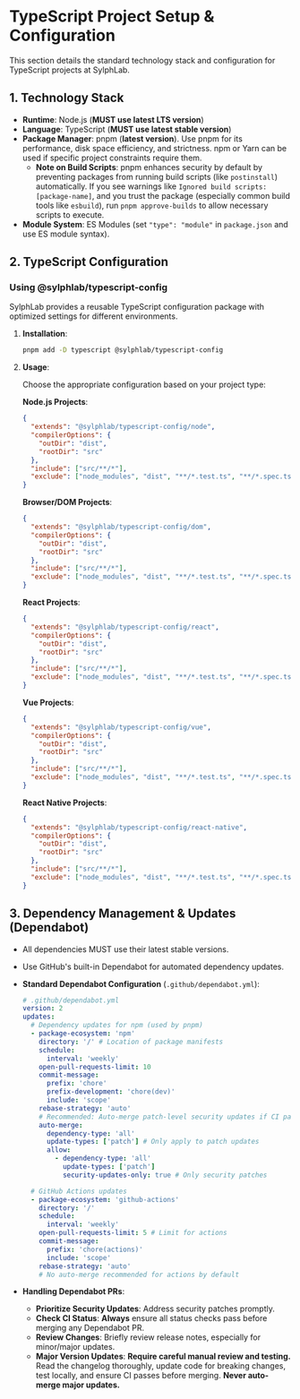 # TypeScript Project Setup & Configuration

This section details the standard technology stack and configuration for TypeScript projects at SylphLab.

## 1. Technology Stack

- **Runtime**: Node.js (**MUST use latest LTS version**)
- **Language**: TypeScript (**MUST use latest stable version**)
- **Package Manager**: pnpm (**latest version**). Use pnpm for its performance, disk space efficiency, and strictness. npm or Yarn can be used if specific project constraints require them.
  - **Note on Build Scripts**: pnpm enhances security by default by preventing packages from running build scripts (like `postinstall`) automatically. If you see warnings like `Ignored build scripts: [package-name]`, and you trust the package (especially common build tools like `esbuild`), run `pnpm approve-builds` to allow necessary scripts to execute.
- **Module System**: ES Modules (set `"type": "module"` in `package.json` and use ES module syntax).

## 2. TypeScript Configuration

### Using @sylphlab/typescript-config

SylphLab provides a reusable TypeScript configuration package with optimized settings for different environments.

1. **Installation**:

   ```bash
   pnpm add -D typescript @sylphlab/typescript-config
   ```

2. **Usage**:

   Choose the appropriate configuration based on your project type:

   **Node.js Projects**:

   ```json
   {
     "extends": "@sylphlab/typescript-config/node",
     "compilerOptions": {
       "outDir": "dist",
       "rootDir": "src"
     },
     "include": ["src/**/*"],
     "exclude": ["node_modules", "dist", "**/*.test.ts", "**/*.spec.ts"]
   }
   ```

   **Browser/DOM Projects**:

   ```json
   {
     "extends": "@sylphlab/typescript-config/dom",
     "compilerOptions": {
       "outDir": "dist",
       "rootDir": "src"
     },
     "include": ["src/**/*"],
     "exclude": ["node_modules", "dist", "**/*.test.ts", "**/*.spec.ts"]
   }
   ```

   **React Projects**:

   ```json
   {
     "extends": "@sylphlab/typescript-config/react",
     "compilerOptions": {
       "outDir": "dist",
       "rootDir": "src"
     },
     "include": ["src/**/*"],
     "exclude": ["node_modules", "dist", "**/*.test.ts", "**/*.spec.ts"]
   }
   ```

   **Vue Projects**:

   ```json
   {
     "extends": "@sylphlab/typescript-config/vue",
     "compilerOptions": {
       "outDir": "dist",
       "rootDir": "src"
     },
     "include": ["src/**/*"],
     "exclude": ["node_modules", "dist", "**/*.test.ts", "**/*.spec.ts"]
   }
   ```

   **React Native Projects**:

   ```json
   {
     "extends": "@sylphlab/typescript-config/react-native",
     "compilerOptions": {
       "outDir": "dist",
       "rootDir": "src"
     },
     "include": ["src/**/*"],
     "exclude": ["node_modules", "dist", "**/*.test.ts", "**/*.spec.ts"]
   }
   ```

## 3. Dependency Management & Updates (Dependabot)

- All dependencies MUST use their latest stable versions.
- Use GitHub's built-in Dependabot for automated dependency updates.
- **Standard Dependabot Configuration** (`.github/dependabot.yml`):

  ```yaml
  # .github/dependabot.yml
  version: 2
  updates:
    # Dependency updates for npm (used by pnpm)
    - package-ecosystem: 'npm'
      directory: '/' # Location of package manifests
      schedule:
        interval: 'weekly'
      open-pull-requests-limit: 10
      commit-message:
        prefix: 'chore'
        prefix-development: 'chore(dev)'
        include: 'scope'
      rebase-strategy: 'auto'
      # Recommended: Auto-merge patch-level security updates if CI passes
      auto-merge:
        dependency-type: 'all'
        update-types: ['patch'] # Only apply to patch updates
        allow:
          - dependency-type: 'all'
            update-types: ['patch']
            security-updates-only: true # Only security patches

    # GitHub Actions updates
    - package-ecosystem: 'github-actions'
      directory: '/'
      schedule:
        interval: 'weekly'
      open-pull-requests-limit: 5 # Limit for actions
      commit-message:
        prefix: 'chore(actions)'
        include: 'scope'
      rebase-strategy: 'auto'
      # No auto-merge recommended for actions by default
  ```

- **Handling Dependabot PRs**:
  - **Prioritize Security Updates**: Address security patches promptly.
  - **Check CI Status**: **Always** ensure all status checks pass before merging any Dependabot PR.
  - **Review Changes**: Briefly review release notes, especially for minor/major updates.
  - **Major Version Updates**: **Require careful manual review and testing.** Read the changelog thoroughly, update code for breaking changes, test locally, and ensure CI passes before merging. **Never auto-merge major updates.**
